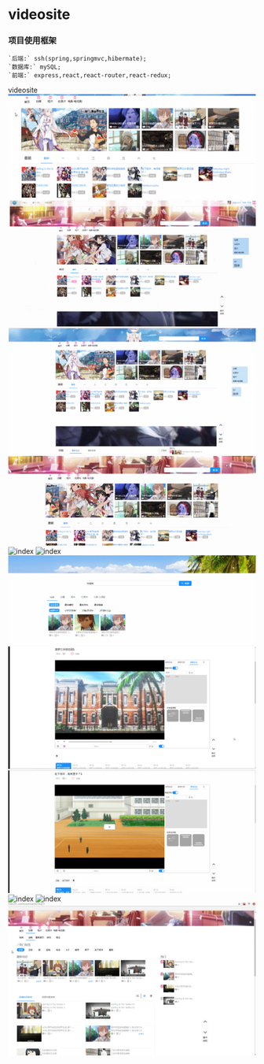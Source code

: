 # videosite
### 项目使用框架
    `后端:` ssh(spring,springmvc,hibermate);
    `数据库:` mySQL;
    `前端:` express,react,react-router,react-redux;

videosite
![index](resource/image/demo/index-nav-carousel.gif)
![index](resource/image/demo/index.gif)
![index](resource/image/demo/index-drag-layer.gif)
![index](resource/image/demo/search-bar.gif)
![index](resource/image/demo/search-bar2.gif)
![index](resource/image/demo/search-bar3.gif)
![index](resource/image/demo/searchpage.gif)
![index](resource/image/demo/player.png)
![index](resource/image/demo/player-danmu.gif)
![index](resource/image/demo/player-danmu2.gif)
![index](resource/image/demo/player-danmu2.gif)
![index](resource/image/demo/videotype-router.gif)


